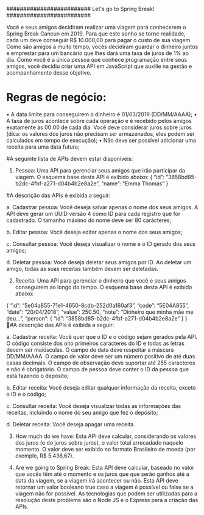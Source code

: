 ######################### Let's go to Spring Break! #########################

Você e seus amigos decidiram realizar uma viagem para conhecerem o Spring Break Cancun em 2019. Para que este sonho se torne realidade, cada um deve conseguir R$ 10.000,00 para pagar o custo de sua viagem. Como são amigos a muito tempo, vocês decidiram guardar o dinheiro juntos e emprestar para um bancário que lhes dará uma taxa de juros de 1% ao dia.
Como você é a única pessoa que conhece programação entre seus amigos, você decidiu criar uma API em JavaScript que auxilie na gestão e acompanhamento desse objetivo.

# Regras de negócio:

• A data limite para conseguirem o dinheiro é 01/03/2019 (DD/MM/AAAA);
• A taxa de juros acontece sobre cada operação e é recebido pelos amigos exatamente às 00:00 de cada dia. Você deve considerar juros sobre juros (dica: os valores dos juros não precisam ser armazenados, eles podem ser calculados em tempo de execução);
• Não deve ser possível adicionar uma receita para uma data futura;

#A seguinte lista de APIs devem estar disponíveis:

1. Pessoa: Uma API para gerenciar seus amigos que irão participar da viagem. O
esquema base desta API é exibido abaixo:
{
“id”: “3858bd85-b2dc-4fbf-a271-d04b4b2e8a2e”, “name”: “Emma Thomas” }

#A descrição das APIs é exibida a seguir:

a. Cadastrar pessoa: Você deseja salvar apenas o nome dos seus amigos. A API deve gerar um UUID versão 4 como ID para cada registro que for cadastrado. O tamanho máximo do nome deve ser 80 carácteres; 

b. Editar pessoa: Você deseja editar apenas o nome dos seus amigos;

c. Consultar pessoa: Você deseja visualizar o nome e o ID gerado dos seus
amigos; 

d. Deletar pessoa: Você deseja deletar seus amigos por ID. Ao deletar um
amigo, todas as suas receitas também devem ser deletadas. 

2. Receita: Uma API para gerenciar o dinheiro que você e seus amigos conseguirem
ao longo do tempo. O esquema base desta API é exibido abaixo:

{
“id”: “5e04a855-71e1-4650-8cdb-252d0a160af3”, “code”: “5E04A855”, “date”: “20/04/2018”, “value”: 250.50, “note”: “Dinheiro que minha mãe me deu...”, “person”: {
“id”: “3858bd85-b2dc-4fbf-a271-d04b4b2e8a2e” } }

#A descrição das APIs é exibida a seguir:

a. Cadastrar receita: Você quer que o ID e o código sejam gerados pela API. O código consiste dos oito primeiros carácteres do ID e todas as letras devem ser maiúsculas. O campo de data deve respeitar a máscara DD/MM/AAAA. O campo de valor deve ser um número positivo de até duas casas decimais. O campo de observação deve suportar até 255 caracteres e não é obrigatório. O campo de pessoa deve conter o ID da pessoa que está fazendo o depósito; 

b. Editar receita: Você deseja editar qualquer informação da receita, exceto o
ID e o código; 

c. Consultar receita: Você deseja visualizar todas as informações das
receitas, incluindo o nome do seu amigo que fez o depósito; 

d. Deletar receita: Você deseja apagar uma receita. 

3. How much do we have: Esta API deve calcular, considerando os valores dos juros (e do juros sobre juros), o valor total arrecadado naquele momento. O valor deve ser exibido no formato Brasileiro de moeda (por exemplo, R$ 5.436,67). 

4. Are we going to Spring Break: Esta API deve calcular, baseado no valor que vocês têm até o momento e os juros que que serão ganhos até a data da viagem, se a viagem irá acontecer ou não. Esta API deve retornar um valor booleano true caso a viagem é possível ou false se a viagem não for possível.
As tecnologias que podem ser utilizadas para a resolução deste problema são o Node JS e o Express para a criação das APIs.
